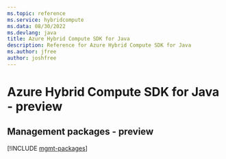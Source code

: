 ```yaml
---
ms.topic: reference
ms.service: hybridcompute
ms.data: 08/30/2022
ms.devlang: java
title: Azure Hybrid Compute SDK for Java
description: Reference for Azure Hybrid Compute SDK for Java
ms.author: jfree
author: joshfree
---
```

# Azure Hybrid Compute SDK for Java - preview

## Management packages - preview
[!INCLUDE [mgmt-packages](hybrid-compute-mgmt-index.md)]